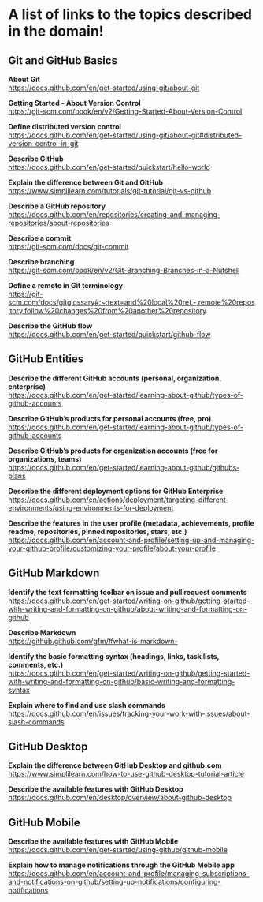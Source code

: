 # A list of links to the topics described in the domain!

## Git and GitHub Basics

**About Git**  
https://docs.github.com/en/get-started/using-git/about-git

**Getting Started - About Version Control**  
https://git-scm.com/book/en/v2/Getting-Started-About-Version-Control

**Define distributed version control**  
https://docs.github.com/en/get-started/using-git/about-git#distributed-version-control-in-git

**Describe GitHub**  
https://docs.github.com/en/get-started/quickstart/hello-world

**Explain the difference between Git and GitHub**  
https://www.simplilearn.com/tutorials/git-tutorial/git-vs-github

**Describe a GitHub repository**  
https://docs.github.com/en/repositories/creating-and-managing-repositories/about-repositories

**Describe a commit**  
https://git-scm.com/docs/git-commit

**Describe branching**  
https://git-scm.com/book/en/v2/Git-Branching-Branches-in-a-Nutshell

**Define a remote in Git terminology**  
https://git-scm.com/docs/gitglossary#:~:text=and%20local%20ref.-,remote%20repository,follow%20changes%20from%20another%20repository.

**Describe the GitHub flow**  
https://docs.github.com/en/get-started/quickstart/github-flow

## GitHub Entities

**Describe the different GitHub accounts (personal, organization, enterprise)**  
https://docs.github.com/en/get-started/learning-about-github/types-of-github-accounts

**Describe GitHub’s products for personal accounts (free, pro)**  
https://docs.github.com/en/get-started/learning-about-github/types-of-github-accounts

**Describe GitHub’s products for organization accounts (free for organizations, teams)**  
https://docs.github.com/en/get-started/learning-about-github/githubs-plans

**Describe the different deployment options for GitHub Enterprise**  
https://docs.github.com/en/actions/deployment/targeting-different-environments/using-environments-for-deployment

**Describe the features in the user profile (metadata, achievements, profile readme, repositories, pinned repositories, stars, etc.)**  
https://docs.github.com/en/account-and-profile/setting-up-and-managing-your-github-profile/customizing-your-profile/about-your-profile

## GitHub Markdown

**Identify the text formatting toolbar on issue and pull request comments**  
https://docs.github.com/en/get-started/writing-on-github/getting-started-with-writing-and-formatting-on-github/about-writing-and-formatting-on-github

**Describe Markdown**  
https://github.github.com/gfm/#what-is-markdown-

**Identify the basic formatting syntax (headings, links, task lists, comments, etc.)**  
https://docs.github.com/en/get-started/writing-on-github/getting-started-with-writing-and-formatting-on-github/basic-writing-and-formatting-syntax

**Explain where to find and use slash commands**  
https://docs.github.com/en/issues/tracking-your-work-with-issues/about-slash-commands

## GitHub Desktop

**Explain the difference between GitHub Desktop and github.com**  
https://www.simplilearn.com/how-to-use-github-desktop-tutorial-article

**Describe the available features with GitHub Desktop**  
https://docs.github.com/en/desktop/overview/about-github-desktop

## GitHub Mobile

**Describe the available features with GitHub Mobile**  
https://docs.github.com/en/get-started/using-github/github-mobile

**Explain how to manage notifications through the GitHub Mobile app**  
https://docs.github.com/en/account-and-profile/managing-subscriptions-and-notifications-on-github/setting-up-notifications/configuring-notifications